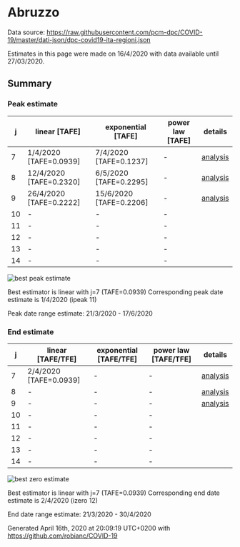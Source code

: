 # Abruzzo


Data source: https://raw.githubusercontent.com/pcm-dpc/COVID-19/master/dati-json/dpc-covid19-ita-regioni.json

Estimates in this page were made on 16/4/2020 with data available until 27/03/2020.


## Summary 

### Peak estimate 
|j|linear [TAFE]|exponential [TAFE]|power law [TAFE]|details|
|---|----|-----------|---------|-------|
|7|1/4/2020 [TAFE=0.0939]|7/4/2020 [TAFE=0.1237]|-|[analysis](COVID-19_abruzzo_j7_2020-03-27.md)|
|8|12/4/2020 [TAFE=0.2320]|6/5/2020 [TAFE=0.2295]|-|[analysis](COVID-19_abruzzo_j8_2020-03-27.md)|
|9|26/4/2020 [TAFE=0.2222]|15/6/2020 [TAFE=0.2206]|-|[analysis](COVID-19_abruzzo_j9_2020-03-27.md)|
|10|-|-|-||
|11|-|-|-||
|12|-|-|-||
|13|-|-|-||
|14|-|-|-||

![best peak estimate](COVID-19_abruzzo_j7_2020-03-27.png)

Best estimator is linear with j=7 (TAFE=0.0939)
Corresponding peak date estimate is 1/4/2020 (ipeak 11)


Peak date range estimate: 21/3/2020 - 17/6/2020

### End estimate 
|j|linear [TAFE/TFE]|exponential [TAFE/TFE]|power law [TAFE/TFE]|details|
|---|----|-----------|---------|-------|
|7|2/4/2020 [TAFE=0.0939]|-|-|[analysis](COVID-19_abruzzo_j7_2020-03-27.md)|
|8|-|-|-|[analysis](COVID-19_abruzzo_j8_2020-03-27.md)|
|9|-|-|-|[analysis](COVID-19_abruzzo_j9_2020-03-27.md)|
|10|-|-|-||
|11|-|-|-||
|12|-|-|-||
|13|-|-|-||
|14|-|-|-||

![best zero estimate](COVID-19_abruzzo_j7_2020-03-27.png)

Best estimator is linear with j=7 (TAFE=0.0939)
Corresponding end date estimate is 2/4/2020 (izero 12)


End date range estimate: 21/3/2020 - 30/4/2020

Generated April 16th, 2020 at 20:09:19 UTC+0200 with https://github.com/robianc/COVID-19

